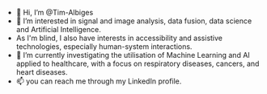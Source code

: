 - 👋 Hi, I’m @Tim-Albiges
- 👀 I’m interested in signal and image analysis, data fusion, data science and Artificial Intelligence.
- As I'm blind, I also have interests in accessibility and assistive technologies, especially human-system interactions. 
- 🌱 I’m currently investigating the utilisation of Machine Learning and AI applied to healthcare, with a focus on respiratory diseases, cancers, and heart diseases.
- 📫 you can reach me through my LinkedIn profile.

